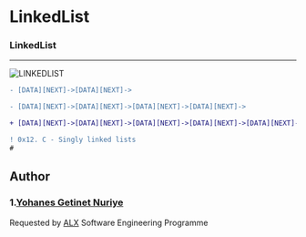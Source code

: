 # LinkedList

### LinkedList
------------------

![LINKEDLIST](https://s3.amazonaws.com/intranet-projects-files/holbertonschool-low_level_programming/229/giphy-3.gif)

<p>

```diff
- [DATA][NEXT]->[DATA][NEXT]->

- [DATA][NEXT]->[DATA][NEXT]->[DATA][NEXT]->[DATA][NEXT]-> 

+ [DATA][NEXT]->[DATA][NEXT]->[DATA][NEXT]->[DATA][NEXT]->[DATA][NEXT]->[DATA][NEXT]->NULL

! 0x12. C - Singly linked lists
#
```
## Author

<h3>


1.[Yohanes Getinet Nuriye](https://github.com/YohanesGetinet1)




</h3>


Requested by [ALX](https://www.alxafrica.com/software-engineering-2022 ) Software Engineering Programme


